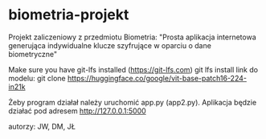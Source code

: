 # biometria-projekt
Projekt zaliczeniowy z przedmiotu Biometria:
"Prosta aplikacja internetowa generująca indywidualne klucze szyfrujące w oparciu o dane biometryczne"

Make sure you have git-lfs installed (https://git-lfs.com)
git lfs install
link do modelu: git clone https://huggingface.co/google/vit-base-patch16-224-in21k

Żeby program działał należy uruchomić app.py (app2.py). Aplikacja będzie działać pod adresem http://127.0.0.1:5000

autorzy: JW, DM, JŁ
